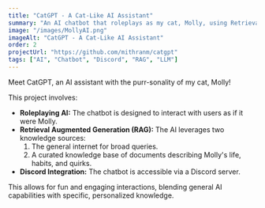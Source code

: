 ```yaml
---
title: "CatGPT - A Cat-Like AI Assistant"
summary: "An AI chatbot that roleplays as my cat, Molly, using Retrieval Augmented Generation."
image: "/images/MollyAI.png"
imageAlt: "CatGPT - A Cat-Like AI Assistant"
order: 2
projectUrl: "https://github.com/mithranm/catgpt"
tags: ["AI", "Chatbot", "Discord", "RAG", "LLM"]
---
```


Meet CatGPT, an AI assistant with the purr-sonality of my cat, Molly!

This project involves:
*   **Roleplaying AI:** The chatbot is designed to interact with users as if it were Molly.
*   **Retrieval Augmented Generation (RAG):** The AI leverages two knowledge sources:
    1.  The general internet for broad queries.
    2.  A curated knowledge base of documents describing Molly's life, habits, and quirks.
*   **Discord Integration:** The chatbot is accessible via a Discord server.

This allows for fun and engaging interactions, blending general AI capabilities with specific, personalized knowledge.